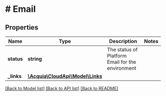 # # Email

## Properties

Name | Type | Description | Notes
------------ | ------------- | ------------- | -------------
**status** | **string** | The status of Platform Email for the environment |
**_links** | [**\Acquia\CloudApi\Model\Links**](Links.md) |  |

[[Back to Model list]](../../README.md#models) [[Back to API list]](../../README.md#endpoints) [[Back to README]](../../README.md)
